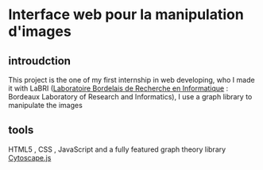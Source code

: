 # Interface web pour la manipulation d'images

## introudction

This project is the one of my first internship in web developing, who I made it with LaBRI
([Laboratoire Bordelais de Recherche en Informatique](https://www.labri.fr/en) : Bordeaux Laboratory of Research and Informatics), I use a graph library to manipulate the
images

## tools

HTML5 , CSS , JavaScript and a fully featured graph theory library [Cytoscape.js](https://js.cytoscape.org/)



